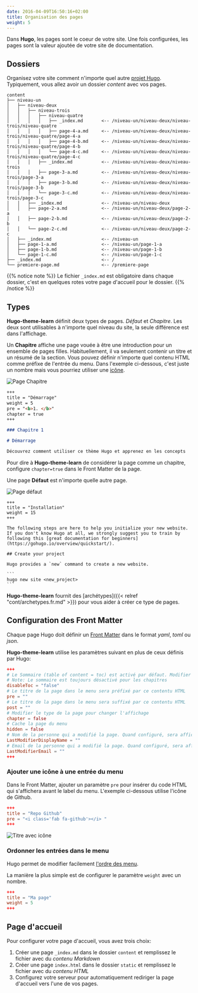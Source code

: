 ```yaml
---
date: 2016-04-09T16:50:16+02:00
title: Organisation des pages
weight: 5
---
```


Dans **Hugo**, les pages sont le coeur de votre site. Une fois configurées, les pages sont la valeur ajoutée de votre site de documentation.

## Dossiers

Organisez votre site comment n'importe quel autre [projet Hugo](https://gohugo.io/content/organization/). Typiquement, vous allez avoir un dossier _content_ avec vos pages.

    content
    ├── niveau-un
    │   ├── niveau-deux
    │   │   ├── niveau-trois
    │   │   │   ├── niveau-quatre
    │   │   │   │   ├── _index.md       <-- /niveau-un/niveau-deux/niveau-trois/niveau-quatre
    │   │   │   │   ├── page-4-a.md     <-- /niveau-un/niveau-deux/niveau-trois/niveau-quatre/page-4-a
    │   │   │   │   ├── page-4-b.md     <-- /niveau-un/niveau-deux/niveau-trois/niveau-quatre/page-4-b
    │   │   │   │   └── page-4-c.md     <-- /niveau-un/niveau-deux/niveau-trois/niveau-quatre/page-4-c
    │   │   │   ├── _index.md           <-- /niveau-un/niveau-deux/niveau-trois
    │   │   │   ├── page-3-a.md         <-- /niveau-un/niveau-deux/niveau-trois/page-3-a
    │   │   │   ├── page-3-b.md         <-- /niveau-un/niveau-deux/niveau-trois/page-3-b
    │   │   │   └── page-3-c.md         <-- /niveau-un/niveau-deux/niveau-trois/page-3-c
    │   │   ├── _index.md               <-- /niveau-un/niveau-deux
    │   │   ├── page-2-a.md             <-- /niveau-un/niveau-deux/page-2-a
    │   │   ├── page-2-b.md             <-- /niveau-un/niveau-deux/page-2-b
    │   │   └── page-2-c.md             <-- /niveau-un/niveau-deux/page-2-c
    │   ├── _index.md                   <-- /niveau-un
    │   ├── page-1-a.md                 <-- /niveau-un/page-1-a
    │   ├── page-1-b.md                 <-- /niveau-un/page-1-b
    │   └── page-1-c.md                 <-- /niveau-un/page-1-c
    ├── _index.md                       <-- /
    └── premiere-page.md                <-- /premiere-page

{{% notice note %}}
Le fichier `_index.md` est obligatoire dans chaque dossier, c'est en quelques rotes votre page d'accueil pour le dossier.
{{% /notice %}}

## Types

**Hugo-theme-learn** définit deux types de pages. _Défaut_ et _Chapitre_. Les deux sont utilisables à n'importe quel niveau du site, la seule différence est dans l'affichage.

Un **Chapitre** affiche une page vouée à être une introduction pour un ensemble de pages filles. Habituellement, il va seulement contenir un titre et un résumé de la section.
Vous pouvez définir n'importe quel contenu HTML comme préfixe de l'entrée du menu. Dans l'exemple ci-dessous, c'est juste un nombre mais vous pourriez utiliser une [icône](https://fortawesome.github.io/Font-Awesome/).

![Page Chapitre](/en/cont/pages/images/pages-chapter.png?width=50pc)

```markdown
+++
title = "Démarrage"
weight = 5
pre = "<b>1. </b>"
chapter = true
+++

### Chapitre 1

# Démarrage

Découvrez comment utiliser ce thème Hugo et apprenez en les concepts
```

Pour dire à **Hugo-theme-learn** de considérer la page comme un chapitre, configure `chapter=true` dans le Front Matter de la page.

Une page **Défaut** est n'importe quelle autre page.

![Page défaut](/en/cont/pages/images/pages-default.png?width=50pc)

    +++
    title = "Installation"
    weight = 15
    +++

    The following steps are here to help you initialize your new website. If you don't know Hugo at all, we strongly suggest you to train by following this [great documentation for beginners](https://gohugo.io/overview/quickstart/).

    ## Create your project

    Hugo provides a `new` command to create a new website.

    ```
    hugo new site <new_project>
    ```

**Hugo-theme-learn** fournit des [archétypes]({{< relref "cont/archetypes.fr.md" >}}) pour vous aider à créer ce type de pages.

## Configuration des Front Matter

Chaque page Hugo doit définir un [Front Matter](https://gohugo.io/content/front-matter/) dans le format _yaml_, _toml_ ou _json_.

**Hugo-theme-learn** utilise les paramètres suivant en plus de ceux définis par Hugo:

```toml
+++
# Le Sommaire (table of content = toc) est activé par défaut. Modifier ce paramètre à true pour le désactiver.
# Note: Le sommaire est toujours désactivé pour les chapitres
disableToc = "false"
# Le titre de la page dans le menu sera préfixé par ce contentu HTML
pre = ""
# Le titre de la page dans le menu sera suffixé par ce contentu HTML
post = ""
# Modifier le type de la page pour changer l'affichage
chapter = false
# Cache la page du menu
hidden = false
# Nom de la personne qui a modifié la page. Quand configuré, sera affiché dans le pied de page.
LastModifierDisplayName = ""
# Email de la personne qui a modifié la page. Quand configuré, sera affiché dans le pied de page.
LastModifierEmail = ""
+++
```

### Ajouter une icône à une entrée du menu

Dans le Front Matter, ajouter un paramètre `pre` pour insérer du code HTML qui s'affichera avant le label du menu. L'exemple ci-dessous utilise l'icône de Github.

```toml
+++
title = "Repo Github"
pre = "<i class='fab fa-github'></i> "
+++
```

![Titre avec icône](/en/cont/pages/images/frontmatter-icon.png)

### Ordonner les entrées dans le menu

Hugo permet de modifier facilement [l'ordre des menu](https://gohugo.io/content/ordering/).

La manière la plus simple est de configurer le paramètre `weight` avec un nombre.

```toml
+++
title = "Ma page"
weight = 5
+++
```

## Page d'accueil

Pour configurer votre page d'accueil, vous avez trois choix:

1. Créer une page `_index.md` dans le dossier `content` et remplissez le fichier avec du _contenu Markdown_
2. Créer une page `index.html` dans le dossier `static` et remplissez le fichier avec du _contenu HTML_
3. Configurez votre serveur pour automatiquement rediriger la page d'accueil vers l'une de vos pages.
